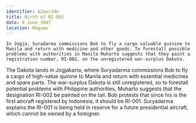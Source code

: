 ```yaml
---
identifier: b2aec34e
title: Birth of RI-002
date: 9 June 1947 
location: Maguwo
---
```


``` {.synopsis}
In Jogja, Suradarma commissions Bob to fly a cargo valuable quinine to Manila and return with medicine and other goods. To forestall possible problems with authorities in Manila Muharto suggests that they paint a registration number, RI-002, on the unregistered war-surplus Dakota. 
```

The Dakota lands in Jogjakarta, where Suryadarma commissions Bob to fly
a cargo of high-value quinine to Manila and return with essential
medicines and spare parts. The war-surplus Dakota is still unregistered,
so to forestall potential problems with Philippine authorities, Muharto
suggests that the designation RI-002 be painted on the tail. Bob
protests that since his is the first aircraft registered by Indonesia,
it should be RI-001. Suryadarma explains the RI-001 is being held in
reserve for a future presidential aircraft, which cannot be owned by a
foreigner.
